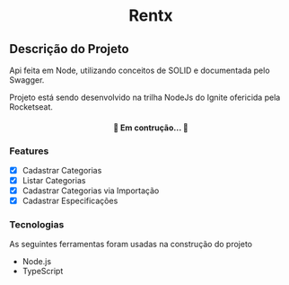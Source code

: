 <h1 align="center"> Rentx </h1>

## Descrição do Projeto
<p>Api feita em Node, utilizando conceitos de SOLID e documentada pelo Swagger.</p>
<p>Projeto está sendo desenvolvido na trilha NodeJs do Ignite ofericida pela Rocketseat.</p>

<h4 align="center">🚀 Em contrução... 🚧</h4>

### Features
- [x] Cadastrar Categorias
- [x] Listar Categorias
- [x] Cadastrar Categorias via Importação
- [x] Cadastrar Especificações

### Tecnologias
As seguintes ferramentas foram usadas na construção do projeto

- Node.js
- TypeScript
